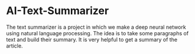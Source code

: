 # AI-Text-Summarizer
The text summarizer is a project in which we make a deep neural network using natural language processing. The idea is to take some paragraphs of text and build their summary. It is very helpful to get a summary of the article.
